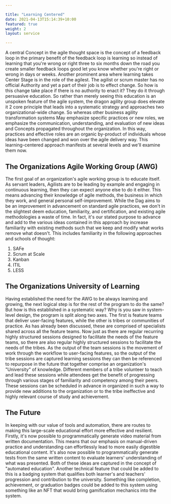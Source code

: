 ```yaml
---

title: "Learning Centered"  
date: 2021-04-13T15:14:39+10:00  
featured: true  
weight: 2  
layout: service

---
```


A central Concept in the agile thought space is the concept of a feedback loop in the primary benefit of the feedback loop is learning so instead of learning that you're wrong or right three to six months down the road you create smaller feedback loops good let you know whether you're right or wrong in days or weeks. Another prominent area where learning takes Center Stage is in the role of the agilest. The agilist or scrum master has no official Authority and yet a part of their job is to effect change. So how is this change take place if there is no authority to enact it? They do it through persuasive education. So rather than merely seeing this education is an unspoken feature of the agile system, the dragon agility group does elevate it 2 core principle that leads into a systematic strategy and approaches two organizational-wide change. So whereas other business agility transformation systems May emphasize specific practices or new roles, we emphasize the communication, understanding, and evaluation of new ideas and Concepts propagated throughout the organization. In this way, practices and effective roles are an organic by-product of individuals whose ideas have been changed and won over the agile delivery way. This learning-centered approach manifests at several levels and we'll examine them now.

## The Organizations Agile Working Group (AWG)

The first goal of an organization's agile working group is to educate itself. As servant leaders, Agilists are to be leading by example and engaging in continuous learning, then they can expect anyone else to do it either. This means advancing their knowledge of agile methods, the business in which they work, and general personal self-improvement. While the Dag aims to be an improvement in advancement on standard agile practices, we don't in the slightest deem education, familiarity, and certification, and existing agile methodologies a waste of time. In fact, it's our stated purpose to advance and add to the various ideas contained in this approach by increase familiarity with existing methods such that we keep and modify what works remove what doesn't. This includes familiarity in the following approaches and schools of thought:

1.  SAFe
2.  Scrum at Scale
3.  Kanban
4.  ITIL
5.  LESS

## The Organizations University of Learning

Having established the need for the AWG to be always learning and growing, the next logical step is for the rest of the program to do the same? But how is this established in a systematic way? Why is you saw in system-level design, the program is split along two axes. The first is feature teams that deliver user-facing features, while the other is tribes or communities of practice. As has already been discussed, these are comprised of specialists shared across all the feature teams. Now just as there are regular recurring highly structured sessions designed to facilitate the needs of the feature teams, so there are also regular highly structured sessions to facilitate the needs of the tribes. As the output of the team sessions is the movement of work through the workflow to user-facing features, so the output of the tribe sessions are captured learning sessions they can then be referenced to repurpose in the future that together comprise an organization's "University" of knowledge. Different members of a tribe volunteer to teach and lead these sessions while attendees get the benefit of progressing through various stages of familiarity and competency among their peers. These sessions can be scheduled in advance in organized in such a way to provide new additions to the organization or to the tribe ineffective and highly relevant course of study and achievement.

## The Future

In keeping with our value of tools and automation, there are routes to making this large-scale educational effort more effective and resilient. Firstly, it's now possible to programmatically generate video material from written documentation. This means that our emphasis on manual-driven practice and understanding can effortlessly lead to more easily digestible educational content. It's also now possible to programmatically generate tests from the same written content to evaluate learners' understanding of what was presented. Both of these ideas are captured in the concept of "automated education". Another technical feature that could be added to this is a badging system that qualifies both learner's and teachers' progression and contribution to the university. Something like completion, achievement, or graduation badges could be added to this system using something like an NFT that would bring gamification mechanics into the system.
